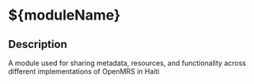 ${moduleName}
==========================

Description
-----------
A module used for sharing metadata, resources, and functionality across different implementations of OpenMRS in Haiti
